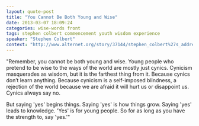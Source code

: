 ```yaml
---
layout: quote-post
title: "You Cannot Be Both Young and Wise"
date: 2013-03-07 18:09:24
categories: wise-words front
tags: stephen colbert commencement youth wisdom experience
speaker: "Stephen Colbert"
context: "http://www.alternet.org/story/37144/stephen_colbert%27s_address_to_the_graduates"
---
```


"Remember, you cannot be both young and wise. Young people who pretend to be wise to the ways of the world are mostly just cynics. Cynicism masquerades as wisdom, but it is the farthest thing from it. Because cynics don’t learn anything. Because cynicism is a self-imposed blindness, a rejection of the world because we are afraid it will hurt us or disappoint us. Cynics always say no. 

But saying 'yes' begins things. Saying 'yes' is how things grow. Saying 'yes' leads to knowledge. 'Yes' is for young people. So for as long as you have the strength to, say 'yes.'"
